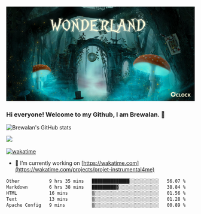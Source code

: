 
![Cover](https://github.com/Brewalan74/Brewalan74/blob/master/img/cover.jpeg)

### Hi everyone! Welcome to my Github, I am Brewalan. 👋

![Brewalan's GitHub stats](https://github-readme-stats.vercel.app/api?username=Brewalan74&theme=merko&show_icons=true&&count_private=true&include_all_commits=true)

<img align="rigth" src="https://github-readme-stats.vercel.app/api/top-langs/?username=Brewalan74&layout=compact&theme=merko" height=235 />

[![wakatime](https://wakatime.com/badge/user/2f1cc193-a445-42bd-8c55-7b5ab93f0467.svg)](https://wakatime.com/@2f1cc193-a445-42bd-8c55-7b5ab93f0467)

- 🔭 I’m currently working on [https://wakatime.com](https://wakatime.com/projects/projet-instrumental4me)

<!--START_SECTION:waka-->
```text
Other           9 hrs 35 mins   ██████████████░░░░░░░░░░░   56.07 % 
Markdown        6 hrs 38 mins   █████████▓░░░░░░░░░░░░░░░   38.84 % 
HTML            16 mins         ▒░░░░░░░░░░░░░░░░░░░░░░░░   01.56 % 
Text            13 mins         ▒░░░░░░░░░░░░░░░░░░░░░░░░   01.28 % 
Apache Config   9 mins          ▒░░░░░░░░░░░░░░░░░░░░░░░░   00.89 % 
```
<!--END_SECTION:waka-->


<!--
**Brewalan74/Brewalan74** is a ✨ _special_ ✨ repository because its `README.md` (this file) appears on your GitHub profile.

Here are some ideas to get you started:

- 🔭 I’m currently working on ...
- 🌱 I’m currently learning ...
- 👯 I’m looking to collaborate on ...
- 🤔 I’m looking for help with ...
- 💬 Ask me about ...
- 📫 How to reach me: ...
- 😄 Pronouns: ...
- ⚡ Fun fact: ...
-->

